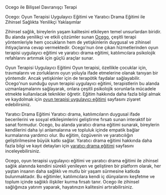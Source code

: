 Ocego ile Bilişsel Davranışçı Terapi

Ocego: Oyun Terapisi Uygulayıcı Eğitimi ve Yaratıcı Drama Eğitimi ile Zihinsel Sağlıkta Yenilikçi Yaklaşımlar

Zihinsel sağlık, bireylerin yaşam kalitesini etkileyen temel unsurlardan biridir. Bu alanda yenilikçi ve etkili çözümler sunan <a href="https://ocego.net/">Ocego</a>, çeşitli terapi yöntemleriyle hem çocukların hem de yetişkinlerin duygusal ve zihinsel ihtiyaçlarına cevap vermektedir. Ocego'nun öne çıkan hizmetlerinden oyun terapisi uygulayıcı eğitimi ve yaratıcı drama eğitimi, katılımcılara psikolojik refahlarını artırmak için güçlü araçlar sunar.

Oyun Terapisi Uygulayıcı Eğitimi
Oyun terapisi, özellikle çocuklar için, travmalarını ve zorluklarını oyun yoluyla ifade etmelerine olanak tanıyan bir yöntemdir. Ancak yetişkinler için de terapötik faydalar sağlayabilir. Ocego'nun sunduğu oyun terapisi uygulayıcı eğitimi, terapistlerin bu alanda uzmanlaşmalarını sağlayarak, onlara çeşitli psikolojik sorunlarla mücadele etmekte kullanılacak teknikler öğretir. Eğitim hakkında daha fazla bilgi almak ve kaydolmak için <a href="https://ocego.net/oyun-terapisi/">oyun terapisi uygulayıcı eğitimi</a> sayfasını ziyaret edebilirsiniz.

Yaratıcı Drama Eğitimi
Yaratıcı drama, katılımcıların duygusal ifade becerilerini ve sosyal etkileşimlerini geliştirme fırsatı sunan interaktif bir sanat formudur. Ocego, bu alanda yaratıcı drama eğitimi sunarak, bireylerin kendilerini daha iyi anlamalarına ve topluluk içinde empatik bağlar kurmalarına yardımcı olur. Bu eğitim, özgüvenin ve yaratıcılığın geliştirilmesine büyük katkı sağlar. Yaratıcı drama eğitimi hakkında daha fazla bilgi ve kayıt detayları için <a href="">yaratıcı drama eğitimi</a> sayfasını inceleyebilirsiniz.

Ocego, oyun terapisi uygulayıcı eğitimi ve yaratıcı drama eğitimi ile zihinsel sağlık alanında kendini sürekli yenileyen ve geliştiren bir platform olarak, her yaştan insanın daha sağlıklı ve mutlu bir yaşam sürmesine katkıda bulunmaktadır. Bu eğitimler, katılımcılara kendi iç dünyalarını keşfetme ve toplum içinde sağlıklı ilişkiler kurma fırsatı tanır. Ocego ile zihinsel sağlığınıza yatırım yaparak, hayatınızın kalitesini artırabilirsiniz.
